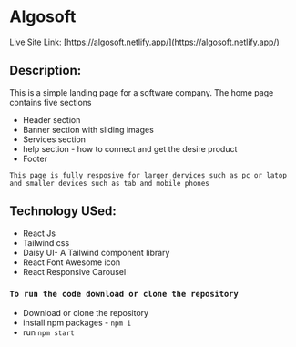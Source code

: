 # Algosoft
Live Site Link: [https://algosoft.netlify.app/](https://algosoft.netlify.app/)

## Description:
This is a simple landing page for a software company. The home page contains five sections
* Header section
* Banner section with sliding images 
* Services section
* help section - how to connect and get the desire product
* Footer

`This page is fully resposive for larger dervices such as pc or latop and smaller devices such as tab and mobile phones`

## Technology USed:
* React Js
* Tailwind css
* Daisy UI- A Tailwind component library
* React Font Awesome icon
* React Responsive Carousel



### `To run the code download or clone the repository`
* Download or clone the repository
* install npm packages - `npm i`
* run `npm start`

